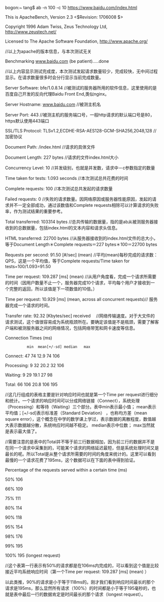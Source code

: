 bogon:~ tang$ ab -n 100 -c 10  https://www.baidu.com/index.html

This is ApacheBench, Version 2.3 <$Revision: 1706008 $>

Copyright 1996 Adam Twiss, Zeus Technology Ltd, http://www.zeustech.net/

Licensed to The Apache Software Foundation, http://www.apache.org/

//以上为apache的版本信息，与本次测试无关

Benchmarking www.baidu.com (be patient).....done

//以上内容显示测试完成度，本次测试发起请求数量较少，完成较快，无中间过程显示。在请求数量很多时会分行显示当前完成数量。

 

 

Server Software:        bfe/1.0.8.14    //被测试的服务器所用的软件信息，这里使用的是百度自己开发的反向代理Baidu Front End,类似nginx。

Server Hostname:        www.baidu.com //被测主机名

Server Port:            443 //被测主机的服务端口号，一般http请求的默认端口号是80，https默认使用443端口

SSL/TLS Protocol:       TLSv1.2,ECDHE-RSA-AES128-GCM-SHA256,2048,128  //加密协议

 

Document Path:          /index.html  //请求的具体文件

Document Length:        227 bytes   //请求的文件index.html大小

 

Concurrency Level:      10 //并发级别，也就是并发数，请求中－c参数指定的数量

Time taken for tests:   1.093 seconds //本次测试总共花费的时间

Complete requests:      100 //本次测试总共发起的请求数量

Failed requests:        0 //失败的请求数量。因网络原因或服务器性能原因，发起的请求并不一定全部成功，通过该数值和Complete requests相除可以计算请求的失败率，作为测试结果的重要参考。

Total transferred:      103314 bytes  //总共传输的数据量，指的是ab从被测服务器接收到的总数据量，包括index.html的文本内容和请求头信息。

HTML transferred:       22700 bytes //从服务器接收到的index.html文件的总大小，等于Document Length＊Complete requests＝227 bytes＊100＝22700 bytes

Requests per second:    91.50 [#/sec] (mean) //平均(mean)每秒完成的请求数：QPS，这是一个平均值，等于Complete requests/Time taken for tests=100/1.093=91.50

Time per request:       109.287 [ms] (mean) //从用户角度看，完成一个请求所需要的时间（因用户数量不止一个，服务器完成10个请求，平均每个用户才接收到一个完整的返回，所以该值是下一项数值的10倍。）

Time per request:       10.929 [ms] (mean, across all concurrent requests)// 服务器完成一个请求的时间。

Transfer rate:          92.32 [Kbytes/sec] received 　//网络传输速度。对于大文件的请求测试，这个值很容易成为系统瓶颈所在。要确定该值是不是瓶颈，需要了解客户端和被测服务器之间的网络情况，包括网络带宽和网卡速度等信息。

 

Connection Times (ms)

              min  mean[+/-sd] median   max

Connect:       47   74  12.9     74     106

Processing:     9   32  20.2     32     106

Waiting:        9   29  19.1     27      98

Total:         66  106  20.8    106     195

//这几行组成的表格主要是针对响应时间也就是第一个Time per request进行细分和统计。一个请求的响应时间可以分成网络链接（Connect），系统处理（Processing）和等待（Waiting）三个部分。表中min表示最小值； mean表示平均值；[+/-sd]表示标准差（Standard Deviation） ，也称均方差（mean square error），这个概念在中学的数学课上学过，表示数据的离散程度，数值越大表示数据越分散，系统响应时间越不稳定。 median表示中位数； max当然就是表示最大值了。

//需要注意的是表中的Total并不等于前三行数据相加，因为前三行的数据并不是在同一个请求中采集到的，可能某个请求的网络延迟最短，但是系统处理时间又是最长的呢。所以Total是从整个请求所需要的时间的角度来统计的。这里可以看到最慢的一个请求花费了195ms，这个数据可以在下面的表中得到验证。

 

Percentage of the requests served within a certain time (ms)

  50%    106

  66%    109

  75%    111

  80%    114

  90%    118

  95%    154

  98%    176

  99%    195

 100%    195 (longest request)

//这个表第一行表示有50%的请求都是在106ms内完成的，可以看到这个值是比较接近平均系统响应时间（第一个Time per request:       109.287 [ms] (mean) ）

以此类推，90%的请求是小于等于118ms的。刚才我们看到响应时间最长的那个请求是195ms，那么显然所有请求（100%）的时间都是小于等于195毫秒的，也就是表中最后一行的数据肯定是时间最长的那个请求（longest request）。
